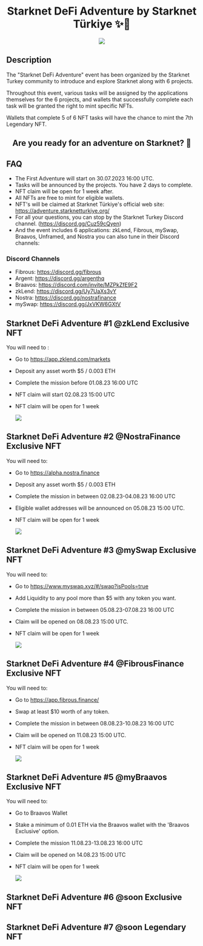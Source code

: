 <div align="center">
<!-- Remember: Keep a span between the HTML tag and the markdown tag.  -->

  <h1>Starknet DeFi Adventure by Starknet Türkiye ✨🐺 </h1>
  <img src="https://i.ibb.co/KXXdPL0/starknet-Turkiye-logo.png">
</div>

## Description


The "Starknet DeFi Adventure" event has been organized by the Starknet Turkey community to introduce and explore Starknet along with 6 projects.

Throughout this event, various tasks will be assigned by the applications themselves for the 6 projects, and wallets that successfully complete each task will be granted the right to mint specific NFTs.

Wallets that complete 5 of 6 NFT tasks will have the chance to mint the 7th Legendary NFT.

<div align="center">
  <h2> Are you ready for an adventure on Starknet? 👀 </h2>
</div>


## FAQ

- The First Adventure will start on 30.07.2023 16:00 UTC.
- Tasks will be announced by the projects. You have 2 days to complete.
- NFT claim will be open for 1 week after.
- All NFTs are free to mint for eligible wallets.
- NFT's will be claimed at Starknet Türkiye's official web site: https://adventure.starknetturkiye.org/
- For all your questions, you can stop by the Starknet Turkey Discord channel. (https://discord.gg/Cuz59cQyen)
- And the event includes 6 applications: zkLend, Fibrous, mySwap, Braavos, Unframed, and Nostra you can also tune in their Discord channels:

### Discord Channels
  
- Fibrous: https://discord.gg/fibrous
- Argent: https://discord.gg/argenthq
- Braavos: https://discord.com/invite/MZPkZfE9F2
- zkLend: https://discord.gg/Uy7UaXs3vY
- Nostra: https://discord.gg/nostrafinance
- mySwap: https://discord.gg/JxVKW6GXtV

## Starknet DeFi Adventure #1 @zkLend Exclusive NFT
You will need to :   

- Go to https://app.zklend.com/markets 
- Deposit any asset worth $5 / 0.003 ETH
- Complete the mission before 01.08.23 16:00 UTC
- NFT claim will start 02.08.23 15:00 UTC 
- NFT claim will be open for 1 week

  <img src="https://github.com/TobbyKitty/Starknet-DeFi-Adventure/blob/main/1.jpg?raw=true">

## Starknet DeFi Adventure #2 @NostraFinance Exclusive NFT
You will need to:
- Go to https://alpha.nostra.finance
- Deposit any asset worth $5 / 0.003 ETH 
- Complete the mission in between 02.08.23-04.08.23 16:00 UTC
- Eligible wallet addresses will be announced on 05.08.23 15:00 UTC.
- NFT claim will be open for 1 week


  <img src="https://github.com/Starknet-Turkiye/Starknet-DeFi-Adventure/blob/main/2.jpg">



## Starknet DeFi Adventure #3 @mySwap Exclusive NFT
You will need to:
- Go to https://www.myswap.xyz/#/swap?isPools=true
- Add Liquidity to any pool more than $5 with any token you want.
- Complete the mission in between 05.08.23-07.08.23 16:00 UTC
- Claim will be opened on 08.08.23 15:00 UTC.
- NFT claim will be open for 1 week


    <img src="https://github.com/Starknet-Turkiye/Starknet-DeFi-Adventure/blob/main/3.jpg">
    
## Starknet DeFi Adventure #4 @FibrousFinance Exclusive NFT
You will need to:
- Go to https://app.fibrous.finance/
- Swap at least $10 worth of any token.
- Complete the mission in between 08.08.23-10.08.23 16:00 UTC
- Claim will be opened on 11.08.23 15:00 UTC.
- NFT claim will be open for 1 week


  <img src="https://github.com/Starknet-Turkiye/Starknet-DeFi-Adventure/blob/main/4.jpg">

## Starknet DeFi Adventure #5 @myBraavos Exclusive NFT
You will need to:
- Go to Braavos Wallet
- Stake a minimum of 0.01 ETH via the Braavos wallet with the 'Braavos Exclusive' option.
- Complete the mission 11.08.23-13.08.23 16:00 UTC
- Claim will be opened on 14.08.23 15:00 UTC
- NFT claim will be open for 1 week

  <img src="https://github.com/Starknet-Turkiye/Starknet-DeFi-Adventure/blob/main/5.jpg">
  
## Starknet DeFi Adventure #6 @soon Exclusive NFT
## Starknet DeFi Adventure #7 @soon Legendary NFT
  
